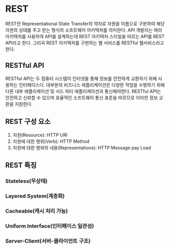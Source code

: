 # REST

REST란 Representational State Transfer의 약자로 자원을 이름으로 구분하여 해당 자원의 상태를 주고 받는 형식의 소프트웨어 아키텍처를 의미한다. 
API 개발자는 여러 아키텍처를 사용하여 API를 설계하는데 REST 아키텍처 스타일을 따르는 API를 REST API라고 한다. 그리곡 REST 아키텍처를 구현하는 웹 서비스를 RESTful 웹서비스라고 한다.

## RESTful API

RESTful API는 두 컴퓨터 시스템이 인터넷을 통해 정보를 안전하게 교환하기 위해 사용하는 인터페이스다. 대부분의 비즈니스 애플리케이션은 다양한 작업을 수행하기 위해 다른 내부
 애플리케이션 및 서드 파티 애플리케이션과 통신해야한다. RESTful API는 안전하고 신뢰할 수 있으며 효율적인 소프트웨어 통신 표준을 따르므로 이러한 정보 교환을 지원한다.
 
## REST 구성 요소

1. 자원(Resource): HTTP URI
2. 자원에 대한 행위(Verb): HTTP Method
3. 자원에 대한 행위의 내용(Representations): HTTP Message pay Load

## REST 특징

### Stateless(무상태)

### Layered System(계층화)

### Cacheable(캐시 처리 가능)

### Uniform Interface(인터페이스 일관성)

### Server-Client(서버-클라이언트 구조)


